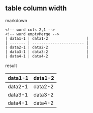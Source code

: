 <!-- word export demo-table-columns.md-->
## table column width

markdown

```
<!-- word cols 2,1 -->
<!-- word emptyMerge -->
| data1-1 | data1-2                 |
| ------- | ----------------------- |
| data2-1 | data2-2                 |
| data3-1 | data3-2                 |
| data4-1 | data4-2                 |
```

result

<!-- word cols 2,1 -->
<!-- word emptyMerge -->
| data1-1 | data1-2                 |
| ------- | ----------------------- |
| data2-1 | data2-2                 |
| data3-1 | data3-2                 |
| data4-1 | data4-2                 |


